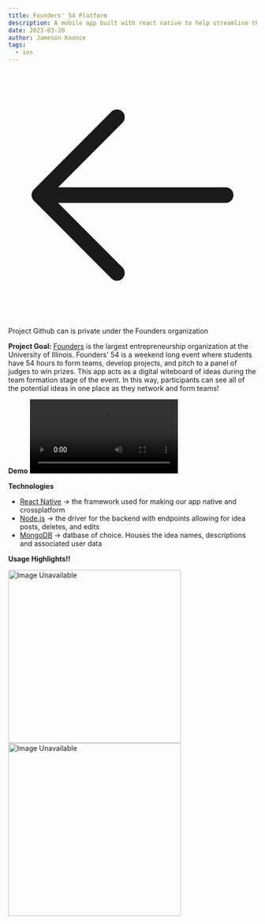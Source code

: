 ```yaml
---
title: Founders' 54 Platform
description: A mobile app built with react native to help streamline the team creation process at a live startup pitch event at the University of Illinois with 40+ participants.
date: 2023-03-20
author: Jameson Koonce
tags:
  - ios
---
```


<a href="/projects">
  <div class="fixed top-0 left-0 m-[1.5rem] hover:scale-[120%] duration-100">
      <svg xmlns="http://www.w3.org/2000/svg" fill="none" viewBox="0 0 24 24" stroke-width="1.5" stroke="currentColor" class="w-10 h-10">
          <path stroke-linecap="round" stroke-linejoin="round" d="M10.5 19.5L3 12m0 0l7.5-7.5M3 12h18" />
      </svg>          
  </div>
</a>

Project Github can is private under the Founders organization

**Project Goal:** <a href="https://www.foundersillinois.org/" target="_blank">Founders</a> is the largest entrepreneurship organization at the University of Illinois. Founders' 54 is a weekend long event where students have 54 hours to form teams, develop projects, and pitch to a panel of judges to win prizes. This app acts as a digital witeboard of ideas during the team formation stage of the event. In this way, participants can see all of the potential ideas in one place as they network and form teams!

**Demo** 
<video width="300" controls>
    <source src="../../static/img/54demo.mp4" type="video/mp4">
</video>

**Technologies**
- <a href="https://reactnative.dev/" target="_blank">React Native</a> -> the framework used for making our app native and crossplatform
- <a href="https://nodejs.org/en/" target="_blank">Node.js</a> -> the driver for the backend with endpoints allowing for idea posts, deletes, and edits
- <a href="https://www.mongodb.com/" target="_blank">MongoDB</a> -> datbase of choice. Houses the idea names, descriptions and associated user data

**Usage Highlights!!**
<div class="flex justify-center gap-4 flex-wrap">
  <img src="../../static/img/54use1.JPG" alt="Image Unavailable" width="350" />
  <img src="../../static/img/54use2.JPG" alt="Image Unavailable" width="350" />
</div>